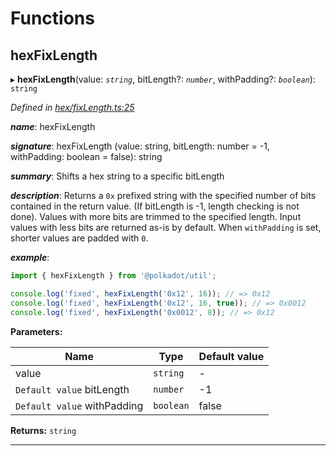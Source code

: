 

# Functions

<a id="hexfixlength"></a>

##  hexFixLength

▸ **hexFixLength**(value: *`string`*, bitLength?: *`number`*, withPadding?: *`boolean`*): `string`

*Defined in [hex/fixLength.ts:25](https://github.com/polkadot-js/common/blob/3bc1b75/packages/util/src/hex/fixLength.ts#L25)*

*__name__*: hexFixLength

*__signature__*: hexFixLength (value: string, bitLength: number = -1, withPadding: boolean = false): string

*__summary__*: Shifts a hex string to a specific bitLength

*__description__*: Returns a `0x` prefixed string with the specified number of bits contained in the return value. (If bitLength is -1, length checking is not done). Values with more bits are trimmed to the specified length. Input values with less bits are returned as-is by default. When `withPadding` is set, shorter values are padded with `0`.

*__example__*:   

```javascript
import { hexFixLength } from '@polkadot/util';

console.log('fixed', hexFixLength('0x12', 16)); // => 0x12
console.log('fixed', hexFixLength('0x12', 16, true)); // => 0x0012
console.log('fixed', hexFixLength('0x0012', 8)); // => 0x12
```

**Parameters:**

| Name | Type | Default value |
| ------ | ------ | ------ |
| value | `string` | - |
| `Default value` bitLength | `number` |  -1 |
| `Default value` withPadding | `boolean` | false |

**Returns:** `string`

___

